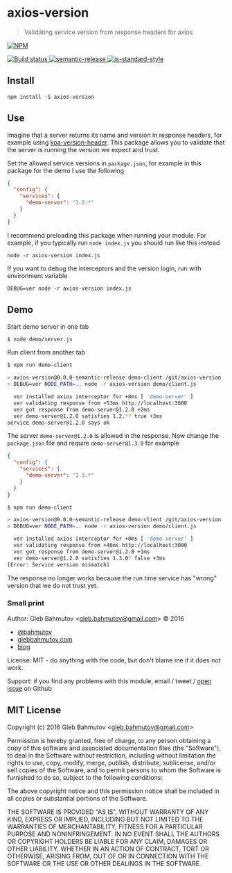 # axios-version

> Validating service version from response headers for axios

[![NPM][npm-icon] ][npm-url]

[![Build status][ci-image] ][ci-url]
[![semantic-release][semantic-image] ][semantic-url]
[![js-standard-style][standard-image]][standard-url]

## Install

    npm install -S axios-version

## Use

Imagine that a server returns its name and version in response headers, for example using
[koa-version-header](https://github.com/bahmutov/koa-version-header). This package allows
you to validate that the server is running the version we expect and trust.

Set the allowed service versions in `package.json`, for example in this package for the demo
I use the following

```json
{
  "config": {
    "services": {
      "demo-server": "1.2.*"
    }
  }
}
```

I recommend preloading this package when running your module. For example, if you typically
run `node index.js` you should run like this instead

    node -r axios-version index.js

If you want to debug the interceptors and the version login, run with environment variable

    DEBUG=ver node -r axios-version index.js

## Demo

Start demo server in one tab

```sh
$ node demo/server.js
```

Run client from another tab

```sh
$ npm run demo-client

> axios-version@0.0.0-semantic-release demo-client /git/axios-version
> DEBUG=ver NODE_PATH=.. node -r axios-version demo/client.js

  ver installed axios interceptor for +0ms [ 'demo-server' ]
  ver validating response from +53ms http://localhost:3000
  ver got response from demo-server@1.2.0 +2ms
  ver demo-server@1.2.0 satisfies 1.2.*? true +3ms
service demo-server@1.2.0 says ok
```

The server `demo-server@1.2.0` is allowed in the response. Now change the `package.json` file
and require `demo-server@1.3.0` for example

```json
{
  "config": {
    "services": {
      "demo-server": "1.3.*"
    }
  }
}
```

```sh
$ npm run demo-client

> axios-version@0.0.0-semantic-release demo-client /git/axios-version
> DEBUG=ver NODE_PATH=.. node -r axios-version demo/client.js

  ver installed axios interceptor for +0ms [ 'demo-server' ]
  ver validating response from +46ms http://localhost:3000
  ver got response from demo-server@1.2.0 +1ms
  ver demo-server@1.2.0 satisfies 1.3.0? false +3ms
[Error: Service version mismatch]
```

The response no longer works because the run time service has "wrong" version that we do not
trust yet.

### Small print

Author: Gleb Bahmutov &lt;gleb.bahmutov@gmail.com&gt; &copy; 2016


* [@bahmutov](https://twitter.com/bahmutov)
* [glebbahmutov.com](http://glebbahmutov.com)
* [blog](http://glebbahmutov.com/blog)


License: MIT - do anything with the code, but don't blame me if it does not work.

Support: if you find any problems with this module, email / tweet /
[open issue](https://github.com/bahmutov/axios-version/issues) on Github

## MIT License

Copyright (c) 2016 Gleb Bahmutov &lt;gleb.bahmutov@gmail.com&gt;

Permission is hereby granted, free of charge, to any person
obtaining a copy of this software and associated documentation
files (the "Software"), to deal in the Software without
restriction, including without limitation the rights to use,
copy, modify, merge, publish, distribute, sublicense, and/or sell
copies of the Software, and to permit persons to whom the
Software is furnished to do so, subject to the following
conditions:

The above copyright notice and this permission notice shall be
included in all copies or substantial portions of the Software.

THE SOFTWARE IS PROVIDED "AS IS", WITHOUT WARRANTY OF ANY KIND,
EXPRESS OR IMPLIED, INCLUDING BUT NOT LIMITED TO THE WARRANTIES
OF MERCHANTABILITY, FITNESS FOR A PARTICULAR PURPOSE AND
NONINFRINGEMENT. IN NO EVENT SHALL THE AUTHORS OR COPYRIGHT
HOLDERS BE LIABLE FOR ANY CLAIM, DAMAGES OR OTHER LIABILITY,
WHETHER IN AN ACTION OF CONTRACT, TORT OR OTHERWISE, ARISING
FROM, OUT OF OR IN CONNECTION WITH THE SOFTWARE OR THE USE OR
OTHER DEALINGS IN THE SOFTWARE.

[npm-icon]: https://nodei.co/npm/axios-version.png?downloads=true
[npm-url]: https://npmjs.org/package/axios-version
[ci-image]: https://travis-ci.org/bahmutov/axios-version.png?branch=master
[ci-url]: https://travis-ci.org/bahmutov/axios-version
[semantic-image]: https://img.shields.io/badge/%20%20%F0%9F%93%A6%F0%9F%9A%80-semantic--release-e10079.svg
[semantic-url]: https://github.com/semantic-release/semantic-release
[standard-image]: https://img.shields.io/badge/code%20style-standard-brightgreen.svg
[standard-url]: http://standardjs.com/
